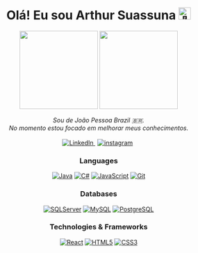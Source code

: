 <h1 align="center">Olá! Eu sou Arthur Suassuna <img src="https://github-production-user-asset-6210df.s3.amazonaws.com/24524555/238178097-766d336d-b87d-44ba-807c-c51de2bc6b4d.gif" width="28px" alt="👋"></h1>

<div align="center">
    <img height="180em" src="https://github-readme-stats.vercel.app/api?username=ArthurSMA&show_icons=true&theme=dark">
    <img height="180em" src="https://github-readme-stats.vercel.app/api/top-langs/?username=arthursma&layout=compact&theme=dark">
</div>

<p align="center">
    <i>
        Sou de João Pessoa Brazil 🇧🇷. <br>
        No momento estou focado em melhorar meus conhecimentos.<br>
    </i><br>
    <a href="https://www.linkedin.com/in/arthur-suassuna-178507212/">
        <img src="https://img.shields.io/badge/LinkedIn-black?style=flat-square&logo=linkedin" alt="LinkedIn">
    </a>
    <a href="https://www.instagram.com/mago_tutu/">
        <img style="margin: 0px 5px" src="https://img.shields.io/badge/instagram-black?style=flat-square&logo=instagram" alt="instagram">
    </a>
</p>

<div align="center">

### Languages

[![Java](https://img.shields.io/badge/java-black?style=for-the-badge&logo=openjdk)](https://github.com/ArthurSMA)
[![C#](https://img.shields.io/badge/csharp-black?style=for-the-badge&logo=csharp)](https://github.com/ArthurSMA)
[![JavaScript](https://img.shields.io/badge/javascript-black?style=for-the-badge&logo=javascript)](https://github.com/ArthurSMA)
[![Git](https://img.shields.io/badge/git-black?style=for-the-badge&logo=git)](https://github.com/ArthurSMA)

### Databases

[![SQLServer](https://img.shields.io/badge/Microsoft%20SQL%20Server-black?style=for-the-badge&logo=microsoft%20sql%20server)](https://github.com/ArthurSMA)
[![MySQL](https://img.shields.io/badge/mysql-black.svg?style=for-the-badge&logo=mysql&logoColor=white)](https://github.com/ArthurSMA)
[![PostgreSQL](https://img.shields.io/badge/postgresql-black?style=for-the-badge&logo=postgresql)](https://github.com/ArthurSMA)
### Technologies & Frameworks

[![React](https://img.shields.io/badge/react-black?style=for-the-badge&logo=react)](https://github.com/ArthurSMA)
[![HTML5](https://img.shields.io/badge/html5-black?style=for-the-badge&logo=html5)](https://hub.docker.com/u/ArthurSMA)
[![CSS3](https://img.shields.io/badge/css3-black?style=for-the-badge&logo=css3)](https://hub.docker.com/u/ArthurSMA)

</div>
